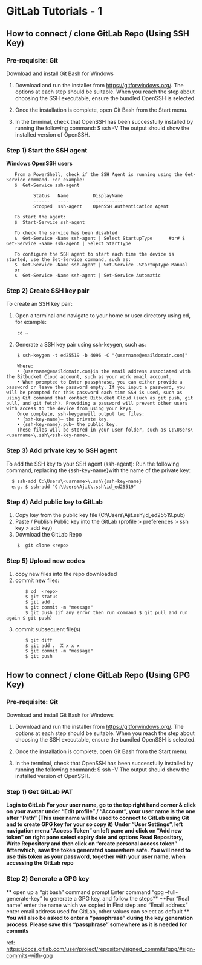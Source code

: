 # GitLab Tutorials - 1

## How to connect / clone GitLab Repo (Using SSH Key)

### Pre-requisite: Git
Download and install Git Bash for Windows

1) Download and run the installer from https://gitforwindows.org/. The options at each step should be suitable. When you reach the step about choosing the SSH executable, ensure the bundled OpenSSH is selected.
 
2) Once the installation is complete, open Git Bash from the Start menu.
 
3) In the terminal, check that OpenSSH has been successfully installed by running the following command:
$ ssh -V
The output should show the installed version of OpenSSH.

### Step 1) Start the SSH agent
	
**Windows OpenSSH users** 

 ```
	From a PowerShell, check if the SSH Agent is running using the Get-Service command. For example:
	$  Get-Service ssh-agent

           Status   Name         DisplayName
           ------   ----         -----------
           Stopped  ssh-agent    OpenSSH Authentication Agent
	
	To start the agent:
	$  Start-Service ssh-agent
	
	To check the service has been disabled  
	$  Get-Service -Name ssh-agent | Select StartupType      #or# $  Get-Service -Name ssh-agent | Select StartType
	
	To configure the SSH agent to start each time the device is started, use the Set-Service command, such as:
	$  Get-Service -Name ssh-agent | Set-Service -StartupType Manual 
	or
	$  Get-Service -Name ssh-agent | Set-Service Automatic
```

### Step 2) Create SSH key pair
	
To create an SSH key pair:
 
1. Open a terminal and navigate to your home or user directory using cd, for example:
```
    cd ~
```

2. Generate a SSH key pair using ssh-keygen, such as:
```
    $ ssh-keygen -t ed25519 -b 4096 -C "{username@emaildomain.com}"
 
	Where:
	• {username@emaildomain.com}is the email address associated with the Bitbucket Cloud account, such as your work email account.
	• When prompted to Enter passphrase, you can either provide a password or leave the password empty. If you input a password, you will be prompted for this password each time SSH is used, such as using Git command that contact Bitbucket Cloud (such as git push, git pull, and git fetch). Providing a password will prevent other users with access to the device from using your keys.
	Once complete, ssh-keygenwill output two files:
	• {ssh-key-name}— the private key.
	• {ssh-key-name}.pub— the public key.
	These files will be stored in your user folder, such as C:\Users\<username>\.ssh\<ssh-key-name>.
```

### Step 3) Add private key to SSH agent
To add the SSH key to your SSH agent (ssh-agent):
Run the following command, replacing the {ssh-key-name}with the name of the private key:
```
  $ ssh-add C:\Users\<usrname>\.ssh\{ssh-key-name}
  e.g. $ ssh-add "C:\Users\Ajit\.ssh\id_ed25519"
```
### Step 4) Add public key to GitLab
1) Copy key from the public key file (C:\Users\Ajit\.ssh\id_ed25519.pub)
2) Paste / Publish Public key into the GitLab (profile > preferences > ssh key > add key)
3) Download the GitLab Repo
	
```
	$  git clone <repo>
```

### Step 5) Upload new codes
1) copy new files into the repo downloaded
2) commit new files:
```    
       $ cd  <repo>
       $ git status
       $ git add . 
       $ git commit -m "message"
       $ git push (if any error then run command $ git pull and run again $ git push)
```

  3) commit subsequent file(s)
``` 
       $ git diff
       $ git add .  X x x x 
       $ git commit -m "message"
       $ git push
```

## How to connect / clone GitLab Repo (Using GPG Key)

### Pre-requisite: Git
Download and install Git Bash for Windows

1) Download and run the installer from https://gitforwindows.org/. The options at each step should be suitable. When you reach the step about choosing the SSH executable, ensure the bundled OpenSSH is selected.
 
2) Once the installation is complete, open Git Bash from the Start menu.
 
3) In the terminal, check that OpenSSH has been successfully installed by running the following command:
$ ssh -V
The output should show the installed version of OpenSSH.

### Step 1) Get GitLab PAT
	
**Login to GitLab**
**For your user name, go to the top right hand corner & click on your avatar**
**under “Edit profile” / “Account”, your user name is the one after “Path” (This user name will be used to connect to GitLab using Git and to create GPG key for your so copy it)**
**Under “User Settings”, left navigation menu “Access Token” on left pane and click on "Add new token" on right pane**
**select expiry date and options Read Repository, Write Repository and then click on “create personal access token”**
**Afterwhich, save the token generated somewhere safe. You will need to use this token as your password, together with your user name, when accessing the GitLab repo**

### Step 2) Generate a GPG key

** open up a “git bash” command prompt Enter command “gpg –full-generate-key” to generate a GPG key, and follow the steps**
**For “Real name” enter the name which we copied in First step and “Email address” enter email address used for GitLab, other values can select as default **
**You will also be asked to enter a “passphrase” during the key generation process. Please save this “passphrase” somewhere as it is needed for commits**


ref: https://docs.gitlab.com/user/project/repository/signed_commits/gpg/#sign-commits-with-gpg


